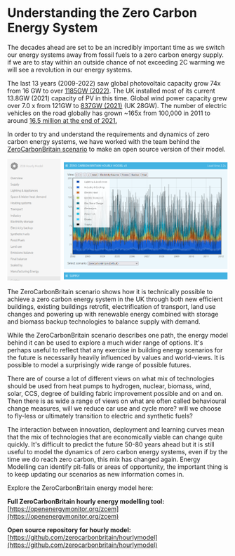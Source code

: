 # Understanding the Zero Carbon Energy System

The decades ahead are set to be an incredibly important time as we switch our energy systems away from fossil fuels to a zero carbon energy supply. if we are to stay within an outside chance of not exceeding 2C warming we will see a revolution in our energy systems.

The last 13 years  (2009-2022) saw global photovoltaic capacity grow 74x from 16 GW to over [1185GW (2022)](http://en.wikipedia.org/wiki/Growth_of_photovoltaics). The UK installed most of its current 13.8GW (2021) capacity of PV in this time. Global wind power capacity grew over 7.0 x from 121GW to [837GW (2021)](https://gwec.net/global-wind-report-2022) (UK 28GW). The number of electric vehicles on the road globally has grown ~165x from 100,000 in 2011 to around [16.5 million at the end of 2021.](https://www.iea.org/reports/electric-vehicles)

In order to try and understand the requirements and dynamics of zero carbon energy systems, we have worked with the team behind the [ZeroCarbonBritain scenario](http://zerocarbonbritain.org) to make an open source version of their model.

![zcem.png](images/zcem.png)

The ZeroCarbonBritain scenario shows how it is technically possible to achieve a zero carbon energy system in the UK through both new efficient buildings, existing buildings retrofit, electrification of transport, land use changes and powering up with renewable energy combined with storage and biomass backup technologies to balance supply with demand.

While the ZeroCarbonBritain scenario describes one path, the energy model behind it can be used to explore a much wider range of options. It's perhaps useful to reflect that any exercise in building energy scenarios for the future is necessarily heavily influenced by values and world-views. It is possible to model a surprisingly wide range of possible futures.

There are of course a lot of different views on what mix of technologies should be used from heat pumps to hydrogen, nuclear, biomass, wind, solar, CCS, degree of building fabric improvement possible and on and on. Then there is as wide a range of views on what are often called behavioural change measures, will we reduce car use and cycle more? will we choose to fly-less or ultimately transition to electric and synthetic fuels?

The interaction between innovation, deployment and learning curves mean that the mix of technologies that are economically viable can change quite quickly. It's difficult to predict the future 50-80 years ahead but it is still useful to model the dynamics of zero carbon energy systems, even if by the time we do reach zero carbon, this mix has changed again. Energy Modelling can identify pit-falls or areas of opportunity, the important thing is to keep updating our scenarios as new information comes in.

Explore the ZeroCarbonBritain energy model here:

<!--
This page on the <a href="zerocarbonbritain">ZeroCarbonBritain Energy Model</a> provides a brief history of the development of these tools in chronological order.<br>Or feel free to jump straight in:

**Zero Carbon Energy Model step-by-step:**

<ul>
<li><a href="../zcem/integrated.html#varsupply">1. Variable Supply</a></li>
<li><a href="../zcem/integrated.html#varsupply_flatdemand">2. Variable supply and flat demand</a></li>
<li><a href="../zcem/integrated.html#varsupply_traddemand">3. Variable supply, traditional electricity demand and oversupply</a></li>
<li><a href="../zcem/integrated.html#windandsun_flatdemand">4. Mixed supply and flat demand</a></li>
<li><a href="../zcem/integrated.html#electricvehicles">6. Electric Vehicles</a></li>
<li><a href="../zcem/integrated.html#integrated">7. Household electric only model</a></li>
<li><a href="../zcem/integrated.html#fullhousehold">8. Household full energy model</a></li>
</ul>
-->

**Full ZeroCarbonBritain hourly energy modelling tool:**<br>
[https://openenergymonitor.org/zcem](https://openenergymonitor.org/zcem)

**Open source repository for hourly model:**<br>
[https://github.com/zerocarbonbritain/hourlymodel](https://github.com/zerocarbonbritain/hourlymodel)

<!--
<h3>Who is this for</h3>

**OpenEnergyMonitor**<br>First of all it is for our own curiosity and understanding. The OpenEnergyMonitor project started out of a desire to understand home energy consumption better in the context of the need for the wider transition to zero carbon, sustainable energy. The following pages cover some of our research into this wider zero carbon energy system, from a technology mix overview provided by scenario planning to detailed hourly energy modelling on how a variable renewable supply can be combined with storage and backup sources to meet demand. We are also interested in developing monitoring and elements of smart control for both heating systems and electric vehicle charging and this work can help inform that work providing a more robust theoretical underpinning to its value.

**Community Energy**<br>At several occasions we have heard people talk about the idea of creating ZeroCarbonBritain style energy scenarios at a smaller scale, perhaps at the regional, town, village, community level. We hope the open nature of this work and accessibility of the modelling could lend itself well for use by community energy groups interested in exploring how their community energy wind, hydro and solar projects could supply local energy demands.

**Interested individuals**<br>
This is also for anyone interested in learning more about how a zero carbon energy system could work. This could perhaps contribute in a small way to the debate on which combination of technologies could provide a reliable energy supply and outline perhaps less conclusions and more methodology for analysing different technologies and the likely scale of their contribution especially as key variables change over time such as costs or embodied energy.

**Companies, developers**<br>This is also for companies, organisations and technology developers working on building a zero carbon energy system. The modelling can be used as a tool to help investigate and highlight the role of different technologies and help guide the development of particular features.
-->
